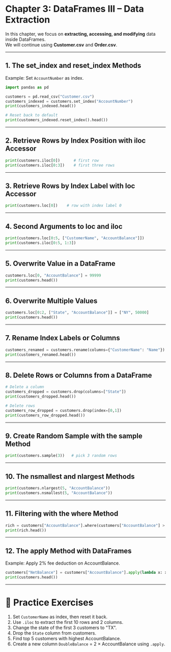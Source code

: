 # Chapter 3: DataFrames III – Data Extraction

In this chapter, we focus on **extracting, accessing, and modifying** data inside DataFrames.  
We will continue using **Customer.csv** and **Order.csv**.

---

## 1. The set_index and reset_index Methods

Example: Set `AccountNumber` as index.

```python
import pandas as pd

customers = pd.read_csv("Customer.csv")
customers_indexed = customers.set_index("AccountNumber")
print(customers_indexed.head())

# Reset back to default
print(customers_indexed.reset_index().head())
```

---

## 2. Retrieve Rows by Index Position with iloc Accessor

```python
print(customers.iloc[0])      # first row
print(customers.iloc[0:3])    # first three rows
```

---

## 3. Retrieve Rows by Index Label with loc Accessor

```python
print(customers.loc[0])    # row with index label 0
```

---

## 4. Second Arguments to loc and iloc

```python
print(customers.loc[0:5, ["CustomerName", "AccountBalance"]])
print(customers.iloc[0:5, 1:3])
```

---

## 5. Overwrite Value in a DataFrame

```python
customers.loc[0, "AccountBalance"] = 99999
print(customers.head())
```

---

## 6. Overwrite Multiple Values

```python
customers.loc[0:2, ["State", "AccountBalance"]] = ["NY", 50000]
print(customers.head())
```

---

## 7. Rename Index Labels or Columns

```python
customers_renamed = customers.rename(columns={"CustomerName": "Name"})
print(customers_renamed.head())
```

---

## 8. Delete Rows or Columns from a DataFrame

```python
# Delete a column
customers_dropped = customers.drop(columns=["State"])
print(customers_dropped.head())

# Delete rows
customers_row_dropped = customers.drop(index=[0,1])
print(customers_row_dropped.head())
```

---

## 9. Create Random Sample with the sample Method

```python
print(customers.sample(3))   # pick 3 random rows
```

---

## 10. The nsmallest and nlargest Methods

```python
print(customers.nlargest(5, "AccountBalance"))
print(customers.nsmallest(5, "AccountBalance"))
```

---

## 11. Filtering with the where Method

```python
rich = customers["AccountBalance"].where(customers["AccountBalance"] > 80000)
print(rich.head())
```

---

## 12. The apply Method with DataFrames

Example: Apply 2% fee deduction on AccountBalance.

```python
customers["NetBalance"] = customers["AccountBalance"].apply(lambda x: x*0.98)
print(customers.head())
```

---

# 📝 Practice Exercises

1. Set `CustomerName` as index, then reset it back.  
2. Use `.iloc` to extract the first 10 rows and 2 columns.  
3. Change the state of the first 3 customers to "TX".  
4. Drop the `State` column from customers.  
5. Find top 5 customers with highest AccountBalance.  
6. Create a new column `DoubleBalance` = 2 × AccountBalance using `.apply`.  
